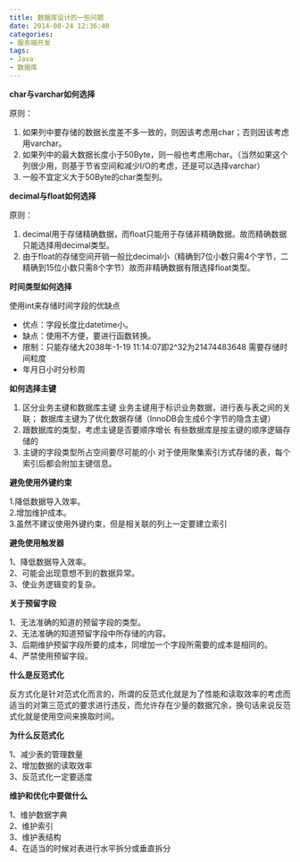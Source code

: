 ```yaml
---
title: 数据库设计的一些问题
date: 2014-08-24 12:36:40
categories:
- 服务端开发
tags:
- Java
- 数据库
---
```


**char与varchar如何选择**

原则：
1. 如果列中要存储的数据长度差不多一致的，则因该考虑用char；否则因该考虑用varchar。
2. 如果列中的最大数据长度小于50Byte，则一般也考虑用char。（当然如果这个列很少用，则基于节省空间和减少I/O的考虑，还是可以选择varchar）
3. 一般不宜定义大于50Byte的char类型列。
<!-- more -->
**decimal与float如何选择**

原则：
1. decimal用于存储精确数据，而float只能用于存储非精确数据。故而精确数据只能选择用decimal类型。
2. 由于float的存储空间开销一般比decimal小（精确到7位小数只需4个字节，二精确到15位小数只需8个字节）故而非精确数据有限选择float类型。

**时间类型如何选择**

使用int来存储时间字段的优缺点
- 优点：字段长度比datetime小。
- 缺点：使用不方便，要进行函数转换。
- 限制：只能存储大2038年-1-19 11:14:07即2^32为21474483648
需要存储时间粒度
- 年月日小时分秒周

**如何选择主键**

1. 区分业务主键和数据库主键
  业务主键用于标识业务数据，进行表与表之间的关联；
  数据库主键为了优化数据存储（InnoDB会生成6个字节的隐含主键）
2. 跟数据库的类型，考虑主键是否要顺序增长
  有些数据库是按主键的顺序逻辑存储的
3. 主键的字段类型所占空间要尽可能的小
  对于使用聚集索引方式存储的表，每个索引后都会附加主键信息。  

**避免使用外键约束**

1.降低数据导入效率。   
2.增加维护成本。  
3.虽然不建议使用外键约束，但是相关联的列上一定要建立索引    

**避免使用触发器**

1、降低数据导入效率。  
2、可能会出现意想不到的数据异常。  
3、使业务逻辑变的复杂。  

**关于预留字段**

1、无法准确的知道的预留字段的类型。  
2、无法准确的知道预留字段中所存储的内容。  
3、后期维护预留字段所要的成本，同增加一个字段所需要的成本是相同的。  
4、严禁使用预留字段。  

**什么是反范式化**

反方式化是针对范式化而言的，所谓的反范式化就是为了性能和读取效率的考虑而适当的对第三范式的要求进行违反，而允许存在少量的数据冗余，换句话来说反范式化就是使用空间来换取时间。

**为什么反范式化**

1、减少表的管理数量  
2、增加数据的读取效率  
3、反范式化一定要适度  

**维护和优化中要做什么**

1、维护数据字典  
2、维护索引  
3、维护表结构  
4、在适当的时候对表进行水平拆分或垂直拆分
